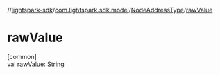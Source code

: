 //[lightspark-sdk](../../../index.md)/[com.lightspark.sdk.model](../index.md)/[NodeAddressType](index.md)/[rawValue](raw-value.md)

# rawValue

[common]\
val [rawValue](raw-value.md): [String](https://kotlinlang.org/api/latest/jvm/stdlib/kotlin/-string/index.html)
